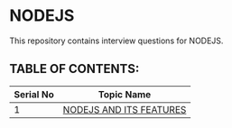# NODEJS

This repository contains interview questions for NODEJS.

<a name="TableOfContents"></a><h2>TABLE OF CONTENTS:</h2>

| Serial No | Topic Name                      |
| --------- | ------------------------------- |
| 1         | [NODEJS AND ITS FEATURES](#mdb) |
